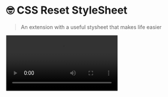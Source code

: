 # 🤓 CSS Reset StyleSheet
> An extension with a useful stysheet that makes life easier

![ShowCase](AddOn/icons/showcase.mp4)
